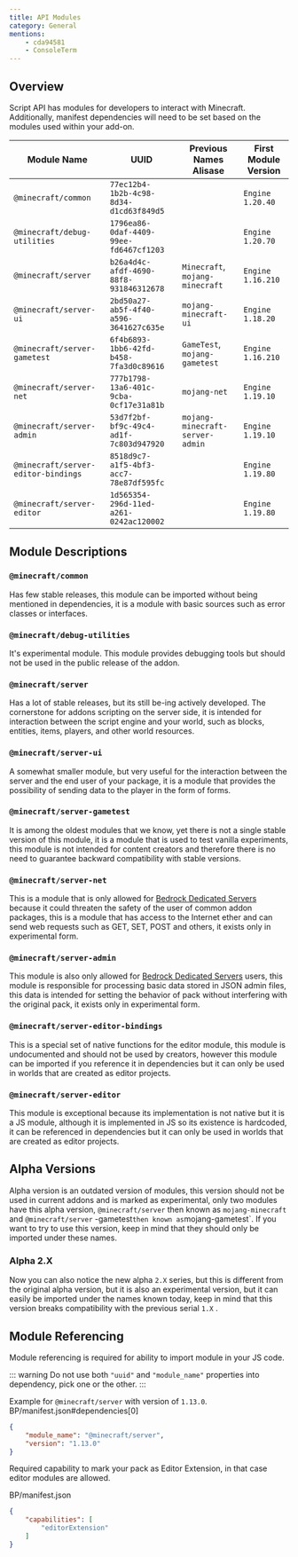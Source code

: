 ```yaml
---
title: API Modules
category: General
mentions:
	- cda94581
	- ConsoleTerm
---
```


## Overview
Script API has modules for developers to interact with Minecraft. Additionally, manifest dependencies will need to be set based on the modules used within your add-on.

|             Module Name             |                  UUID                  |      Previous Names Alisase     |  First Module Version  |
| ----------------------------------- | -------------------------------------- | ------------------------------- | ---------------------- |
| `@minecraft/common`                 | `77ec12b4-1b2b-4c98-8d34-d1cd63f849d5` |                                 | `Engine 1.20.40`       |
| `@minecraft/debug-utilities`        | `1796ea86-0daf-4409-99ee-fd6467cf1203` |                                 | `Engine 1.20.70`       |
| `@minecraft/server`                 | `b26a4d4c-afdf-4690-88f8-931846312678` | `Minecraft`, `mojang-minecraft` | `Engine 1.16.210`      |
| `@minecraft/server-ui`              | `2bd50a27-ab5f-4f40-a596-3641627c635e` | `mojang-minecraft-ui`           | `Engine 1.18.20`       |
| `@minecraft/server-gametest`        | `6f4b6893-1bb6-42fd-b458-7fa3d0c89616` | `GameTest`, `mojang-gametest`   | `Engine 1.16.210`      |
| `@minecraft/server-net`             | `777b1798-13a6-401c-9cba-0cf17e31a81b` | `mojang-net`                    | `Engine 1.19.10`       |
| `@minecraft/server-admin`           | `53d7f2bf-bf9c-49c4-ad1f-7c803d947920` | `mojang-minecraft-server-admin` | `Engine 1.19.10`       |
| `@minecraft/server-editor-bindings` | `8518d9c7-a1f5-4bf3-acc7-78e87df595fc` |                                 | `Engine 1.19.80`       |
| `@minecraft/server-editor`          | `1d565354-296d-11ed-a261-0242ac120002` |                                 | `Engine 1.19.80`       |

## Module Descriptions

### `@minecraft/common`

Has few stable releases, this module can be imported without being mentioned in dependencies, it is a module with basic sources such as error classes or interfaces.

### `@minecraft/debug-utilities`

It's experimental module. This module provides debugging tools but should not be used in the public release of the addon.

### `@minecraft/server`

Has a lot of stable releases, but its still be-ing actively developed. The cornerstone for addons scripting on the server side, it is intended for interaction between the script engine and your world, such as blocks, entities, items, players, and other world resources.

### `@minecraft/server-ui`

A somewhat smaller module, but very useful for the interaction between the server and the end user of your package, it is a module that provides the possibility of sending data to the player in the form of forms.

### `@minecraft/server-gametest`

It is among the oldest modules that we know, yet there is not a single stable version of this module, it is a module that is used to test vanilla experiments, this module is not intended for content creators and therefore there is no need to guarantee backward compatibility with stable versions.

### `@minecraft/server-net`

This is a module that is only allowed for [Bedrock Dedicated Servers](https://www.minecraft.net/en-us/download/server/bedrock) because it could threaten the safety of the user of common addon packages, this is a module that has access to the Internet ether and can send web requests such as GET, SET, POST and others, it exists only in experimental form.

### `@minecraft/server-admin`

This module is also only allowed for [Bedrock Dedicated Servers](https://www.minecraft.net/en-us/download/server/bedrock) users, this module is responsible for processing basic data stored in JSON admin files, this data is intended for setting the behavior of pack without interfering with the original pack, it exists only in experimental form.

### `@minecraft/server-editor-bindings`

This is a special set of native functions for the editor module, this module is undocumented and should not be used by creators, however this module can be imported if you reference it in dependencies but it can only be used in worlds that are created as editor projects.

### `@minecraft/server-editor`

This module is exceptional because its implementation is not native but it is a JS module, although it is implemented in JS so its existence is hardcoded, it can be referenced in dependencies but it can only be used in worlds that are created as editor projects.

## Alpha Versions
Alpha version is an outdated version of modules, this version should not be used in current addons and is marked as experimental, only two modules have this alpha version, `@minecraft/server` then known as `mojang-minecraft` and `@minecraft/server` -gametest` then known as `mojang-gametest`. If you want to try to use this version, keep in mind that they should only be imported under these names.

### Alpha 2.X
Now you can also notice the new alpha `2.X` series, but this is different from the original alpha version, but it is also an experimental version, but it can easily be imported under the names known today, keep in mind that this version breaks compatibility with the previous serial `1.X` .

## Module Referencing

Module referencing is required for ability to import module in your JS code.

::: warning
Do not use both `"uuid"` and `"module_name"` properties into dependency, pick one or the other.
:::

Example for `@minecraft/server` with version of `1.13.0`.
<CodeHeader>BP/manifest.json#dependencies[0]</CodeHeader>

```json
{
	"module_name": "@minecraft/server",
	"version": "1.13.0"
}
```

Required capability to mark your pack as Editor Extension, in that case editor modules are allowed.

<CodeHeader>BP/manifest.json</CodeHeader>

```json
{
	"capabilities": [
		"editorExtension"
	]
}
```
